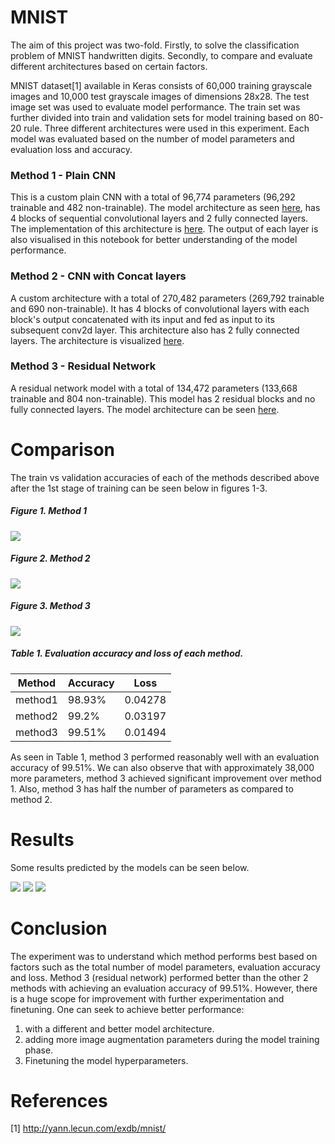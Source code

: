 # MNIST

The aim of this project was two-fold. Firstly, to solve the classification problem of MNIST handwritten digits. Secondly, to compare and evaluate different architectures based on certain factors.

MNIST dataset[1] available in Keras consists of 60,000 training grayscale images and 10,000 test grayscale images of dimensions 28x28. The test image set was used to evaluate model performance. The train set was further divided into train and validation sets for model training based on 80-20 rule. Three different architectures were used in this experiment. Each model was evaluated based on the number of model parameters and evaluation loss and accuracy.

### Method 1 - Plain CNN

This is a custom plain CNN with a total of 96,774 parameters (96,292 trainable and 482 non-trainable). The model architecture as seen [here](https://github.com/SivanandaGorugantu/convolutional_neural_networks/tree/main/Image_classification/MNIST/Model_Architecture/mnist2FC.png), has 4 blocks of sequential convolutional layers and 2 fully connected layers. The implementation of this architecture is [here](https://github.com/SivanandaGorugantu/convolutional_neural_networks/tree/main/Image_classification/MNIST/notebooks/MNIST_2FC.ipynb). The output of each layer is also visualised in this notebook for better understanding of the model performance.

### Method 2 - CNN with Concat layers

A custom architecture with a total of 270,482 parameters (269,792 trainable and 690 non-trainable). It has 4 blocks of convolutional layers with each block's output concatenated with its input and fed as input to its subsequent conv2d layer. This architecture also has 2 fully connected layers. The architecture is visualized [here](https://github.com/SivanandaGorugantu/convolutional_neural_networks/tree/main/Image_classification/MNIST/Model_Architecture/mnist2FC_concat.png).

### Method 3 - Residual Network

A residual network model with a total of 134,472 parameters (133,668 trainable and 804 non-trainable). This model has 2 residual blocks and no fully connected layers. The model architecture can be seen [here](https://github.com/SivanandaGorugantu/convolutional_neural_networks/tree/main/Image_classification/MNIST/Model_Architecture/mnist_Res.png).

# Comparison

The train vs validation accuracies of each of the methods described above after the 1st stage of training can be seen below in figures 1-3.

##### Figure 1. Method 1

![](https://raw.githubusercontent.com/SivanandaGorugantu/convolutional_neural_networks/tree/main/Image_classification/MNIST/.github/assets/method1.png)

##### Figure 2. Method 2
![](https://raw.githubusercontent.com/SivanandaGorugantu/convolutional_neural_networks/tree/main/Image_classification/MNIST/.github/assets/method2.png)

##### Figure 3. Method 3
![](https://raw.githubusercontent.com/SivanandaGorugantu/convolutional_neural_networks/tree/main/Image_classification/MNIST/.github/assets/method3.png)

##### Table 1. Evaluation accuracy and loss of each method.

| Method | Accuracy | Loss |
| ------ | -------- | ---- |
| method1| 98.93% | 0.04278 |
| method2| 99.2% | 0.03197 |
| method3| 99.51% | 0.01494 |

As seen in Table 1, method 3  performed reasonably well with an evaluation accuracy of 99.51%. We can also observe that with approximately 38,000 more parameters, method 3 achieved significant improvement over method 1. Also, method 3 has half the number of parameters as compared to method 2.

# Results

Some results predicted by the models can be seen below.

![](https://raw.githubusercontent.com/SivanandaGorugantu/convolutional_neural_networks/tree/main/Image_classification/MNIST/.github/assets/1.png)
![](https://raw.githubusercontent.com/SivanandaGorugantu/convolutional_neural_networks/tree/main/Image_classification/MNIST/.github/assets/2.png)
![](https://raw.githubusercontent.com/SivanandaGorugantu/convolutional_neural_networks/tree/main/Image_classification/MNIST/.github/assets/3.png)


# Conclusion

The experiment was to understand which method performs best based on factors such as the total number of model parameters, evaluation accuracy and loss. Method 3 (residual network) performed better than the other 2 methods with achieving an evaluation accuracy of 99.51%. However, there is a huge scope for improvement with further experimentation and finetuning. One can seek to achieve better performance:
1. with a different and better model architecture.
2. adding more image augmentation parameters during the model training phase.
3. Finetuning the model hyperparameters.

# References

[1] http://yann.lecun.com/exdb/mnist/
